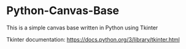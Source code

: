 # Python-Canvas-Base  
This is a simple canvas base written in Python using Tkinter  
  
Tkinter documentation: https://docs.python.org/3/library/tkinter.html
